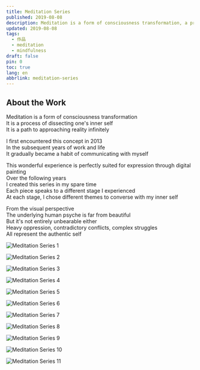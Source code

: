 ```yaml
---
title: Meditation Series
published: 2019-08-08
description: Meditation is a form of consciousness transformation, a process of dissecting one's inner self, and a path to approaching reality infinitely. I first encountered this concept in 2013, and in the subsequent years of work and life, it gradually became a habit of communicating with myself.
updated: 2019-08-08
tags:
  - 作品
  - meditation
  - mindfulness
draft: false
pin: 0
toc: true
lang: en
abbrlink: meditation-series
---
```


## About the Work

Meditation is a form of consciousness transformation  
It is a process of dissecting one's inner self  
It is a path to approaching reality infinitely  

I first encountered this concept in 2013  
In the subsequent years of work and life  
It gradually became a habit of communicating with myself  

This wonderful experience is perfectly suited for expression through digital painting  
Over the following years  
I created this series in my spare time  
Each piece speaks to a different stage I experienced  
At each stage, I chose different themes to converse with my inner self  

From the visual perspective  
The underlying human psyche is far from beautiful  
But it's not entirely unbearable either  
Heavy oppression, contradictory conflicts, complex struggles  
All represent the authentic self  

![Meditation Series 1](../_images/冥想系列-1754664741640.webp)

![Meditation Series 2](../_images/冥想系列-1754664750528.webp)

![Meditation Series 3](../_images/冥想系列-1754664757458.webp)

![Meditation Series 4](../_images/冥想系列-1754664764581.webp)

![Meditation Series 5](../_images/冥想系列-1754664772045.webp)

![Meditation Series 6](../_images/冥想系列-1754664780351.webp)

![Meditation Series 7](../_images/冥想系列-1754664786331.webp)

![Meditation Series 8](../_images/冥想系列-1754664798635.webp)

![Meditation Series 9](../_images/冥想系列-1754664814920.webp)

![Meditation Series 10](../_images/冥想系列-1754664822895.webp)

![Meditation Series 11](../_images/冥想系列-1754664829706.webp)